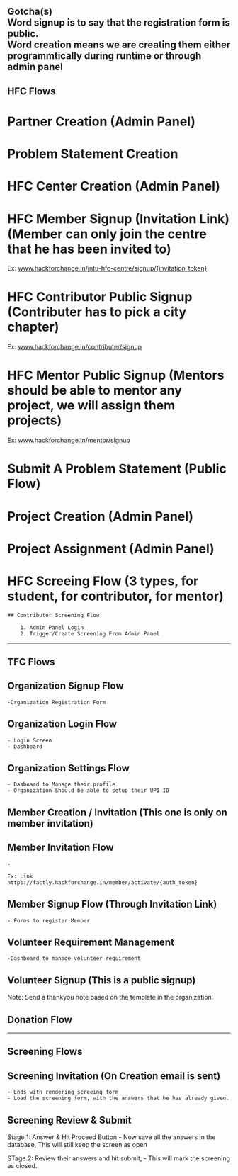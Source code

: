 Gotcha(s)  
  Word signup is to say that the registration form is public.   
  Word creation means we are creating them either programmtically during runtime or through admin panel  
------------------------------------------------------------------------------------------------------
HFC Flows
------------------------------------------------------------------------------------------------------

# Partner Creation (Admin Panel) 

# Problem Statement Creation

# HFC Center Creation (Admin Panel)

# HFC Member Signup (Invitation Link) (Member can only join the centre that he has been invited to)
Ex: www.hackforchange.in/jntu-hfc-centre/signup/{invitation_token}

# HFC Contributor Public Signup (Contributer has to pick a city chapter)
Ex: www.hackforchange.in/contributer/signup

# HFC Mentor Public Signup (Mentors should be able to mentor any project, we will assign them projects)
Ex: www.hackforchange.in/mentor/signup

# Submit A Problem Statement (Public Flow)

# Project Creation (Admin Panel)

# Project Assignment (Admin Panel)

# HFC Screeing Flow (3 types, for student, for contributor, for mentor)

    ## Contributor Screening Flow
    
        1. Admin Panel Login
        2. Trigger/Create Screening From Admin Panel

------------------------------------------------------------------------------------------------------
TFC Flows
------------------------------------------------------------------------------------------------------

## Organization Signup Flow
    -Organization Registration Form

## Organization Login Flow

    - Login Screen
    - Dashboard

## Organization Settings Flow  
    - Dasboard to Manage their profile
    - Organization Should be able to setup their UPI ID

## Member Creation / Invitation (This one is only on member invitation)

## Member Invitation Flow
    - 

    Ex: Link
    https://factly.hackforchange.in/member/activate/{auth_token}

## Member Signup Flow (Through Invitation Link)
    - Forms to register Member

## Volunteer Requirement Management  
    -Dashboard to manage volunteer requirement 

## Volunteer Signup (This is a public signup)
   Note: Send a thankyou note based on the template in the organization.

## Donation Flow

------------------------------------------------------------------------------------------------------
Screening Flows
------------------------------------------------------------------------------------------------------

## Screening Invitation (On Creation email is sent)
    - Ends with rendering screeing form
    - Load the screening form, with the answers that he has already given.

## Screening Review & Submit

Stage 1: Answer & Hit Proceed Button
    - Now save all the answers in the database, This will still keep the screen as open
    
STage 2: Review their answers and hit submit,
    - This will mark the screening as closed.
